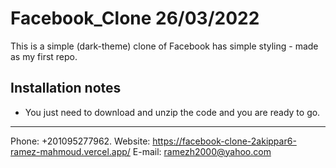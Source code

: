 # Facebook_Clone 26/03/2022
This is a simple (dark-theme) clone of Facebook has simple
styling - made as my first repo.

Installation notes
-----------------------------------------------------------
- You just need to download and unzip the code and you are
ready to go.
-----------------------------------------------------------
Phone: +201095277962.
Website: https://facebook-clone-2akippar6-ramez-mahmoud.vercel.app/
E-mail: ramezh2000@yahoo.com
